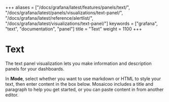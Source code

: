 +++
aliases = ["/docs/grafana/latest/features/panels/text/", "/docs/grafana/latest/panels/visualizations/text-panel/", "/docs/grafana/latest/reference/alertlist/", "/docs/grafana/latest/visualizations/text-panel/"]
keywords = ["grafana", "text", "documentation", "panel"]
title = "Text"
weight = 1100
+++

# Text

The text panel visualization lets you make information and description panels for your dashboards.

In **Mode**, select whether you want to use markdown or HTML to style your text, then enter content in the box below. Mosaicoo includes a title and paragraph to help you get started, or you can paste content in from another editor.
